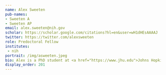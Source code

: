 ```yaml
---
name: Alex Sweeten
pub-names:
- Sweeten A
- Sweeten AP
email: alex.sweeten@nih.gov
scholar: https://scholar.google.com/citations?hl=en&user=wH1dHEsAAAAJ
twitter: https://twitter.com/alexsweeten
role: Predoctoral Fellow
institutes:
 - nih
portrait: /img/asweeten.jpeg
bio: Alex is a PhD student at <a href="https://www.jhu.edu">Johns Hopkins University</a>, supervised by <a href="https://schatz-lab.org/"> Michael Schatz</a> and Adam Phillippy. Alex recieved a Bachelor’s degree with a Joint Major in Computer Science and Molecular Biology & Biochemistry from <a href="https://www.sfu.ca"> Simon Fraser University</a> in 2017, and a Master’s Degree in Computer Science in 2019. Before starting his PhD, Alex worked as a software developer at <a href="https://bcgsc.ca">Canada’s Michael Smith Genome Science Centre</a>.
display_order: 201
---
```


